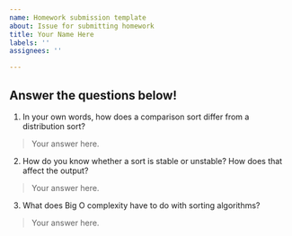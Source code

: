 ```yaml
---
name: Homework submission template
about: Issue for submitting homework
title: Your Name Here
labels: ''
assignees: ''

---
```


## Answer the questions below! 

1. In your own words, how does a comparison sort differ from a distribution sort?
> Your answer here. 

2. How do you know whether a sort is stable or unstable? How does that affect the output? 
> Your answer here. 

3. What does Big O complexity have to do with sorting algorithms? 
> Your answer here.

